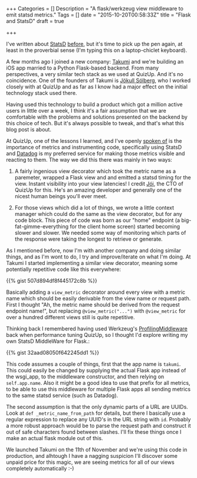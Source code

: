 +++
Categories = []
Description = "A flask/werkzeug view middleware to emit statsd metrics."
Tags = []
date = "2015-10-20T00:58:33Z"
title = "Flask and StatsD"
draft = true

+++

I've written about <a href="/post/reinventing-the-wheel">StatsD</a> <a href="/post/datadog">before</a>,
but it's time to pick up the pen again, at least in the proverbial sense (I'm
typing this on a laptop-chiclet keyboard).

A few months ago I joined a new company: <a href="http://takumi.com">Takumi</a>
and we're building an iOS app married to a Python Flask-based backend. From
many perspectives, a very similar tech stack as we used at QuizUp.  And it's no
coincidence.  One of the founders of Takumi is <a href="http://twitter.com/jokull">Jökull Sólberg</a>,
who I worked closely with at QuizUp and as far as I know had a major effect on
the initial technology stack used there.

Having used this technology to build a product which got a million active users
in little over a week, I think it's a fair assumption that we are comfortable
with the problems and solutions presented on the backend by this choice of tech.
But it's always possible to tweak, and that's what this blog post is about.

At QuizUp, one of the lessons I learned, and I've openly <a href="https://speakerdeck.com/steinnes/quizup-zero-to-a-million-users-in-8-days?slide=16">spoken of</a>
is the importance of metrics and instrumenting code, specifically using StatsD
and <a href="http://www.datadog.com">Datadog</a> is my preferred service for
making those metrics visible and reacting to them.  The way we did this there
was mainly in two ways:

1. A fairly ingenious view decorator which took the metric name as a paremeter,
wrapped a Flask view and and emitted a statsd timing for the view.  Instant
visibility into your view latencies!  I credit <a href="https://twitter.com/johannth">Jói</a>,
the CTO of QuizUp for this.  He's an amazing developer and generally one of the
nicest human beings you'll ever meet.

2. For those views which did a lot of things, we wrote a little context manager
which could do the same as the view decorator, but for any code block.  This
piece of code was born as our "home" endpoint (a big-fat-gimme-everything for
the client home screen) started becoming slower and slower.  We needed some
way of monitoring which parts of the response were taking the longest to retrieve
or generate.

As I mentioned before, now I'm with another company and doing similar things, and
as I'm wont to do, I try and improve/iterate on what I'm doing.  At Takumi I
started implementing a similar view decorator, meaning some potentially repetitive
code like this everywhere:

{{% gist 507d894df8f445172c8b %}}

Basically adding a `view_metric` decorator around every view with a metric
name which should be easily derivable from the view name or request path.  First
I thought "Ah, the metric name should be derived from the request endpoint name!",
but replacing `@view_metric("...")` with `@view_metric` for over a hundred
different views still is quite repetitive.

Thinking back I remembered having used Werkzeug's <a href="http://werkzeug.pocoo.org/docs/0.10/contrib/profiler/">ProfilingMiddleware</a>
back when performance tuning QuizUp, so I thought I'd explore writing my own
StatsD MiddleWare for Flask.:

{{% gist 32aad08050f642245dd1 %}}

This code assumes a couple of things, first that the app name is `takumi`.  This
could easily be changed by supplying the actual Flask app instead of the wsgi_app,
to the middleware constructor, and then relying on `self.app.name`.  Also it might
be a good idea to use that prefix for all metrics, to be able to use this middleware
for multiple Flask apps all sending metrics to the same statsd service (such as Datadog).

The second assumption is that the only dynamic parts of a URL are UUIDs.  Look at
`def _metric_name_from_path` for details, but there I basically use a regular expression
to replace any UUID's in the URL string with `id`.  Probably a more robust approach
would be to parse the request path and construct it out of safe characters found
between slashes.  I'll fix these things once I make an actual flask module out of this.

We launched Takumi on the 11th of November and we're using this code in production,
and alhtough I have a nagging suspicion I'll discover some unpaid price for this magic,
we are seeing metrics for all of our views completely automatically :-)
